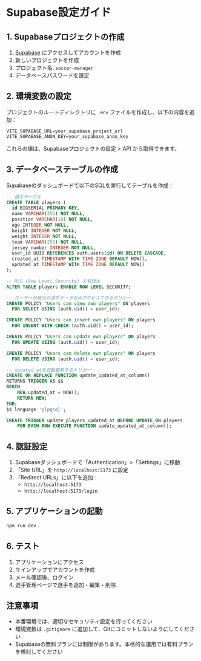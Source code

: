 # Supabase設定ガイド

## 1. Supabaseプロジェクトの作成

1. [Supabase](https://supabase.com) にアクセスしてアカウントを作成
2. 新しいプロジェクトを作成
3. プロジェクト名: `soccer-manager`
4. データベースパスワードを設定

## 2. 環境変数の設定

プロジェクトのルートディレクトリに `.env` ファイルを作成し、以下の内容を追加：

```env
VITE_SUPABASE_URL=your_supabase_project_url
VITE_SUPABASE_ANON_KEY=your_supabase_anon_key
```

これらの値は、Supabaseプロジェクトの設定 > API から取得できます。

## 3. データベーステーブルの作成

Supabaseのダッシュボードで以下のSQLを実行してテーブルを作成：

```sql
-- 選手テーブル
CREATE TABLE players (
  id BIGSERIAL PRIMARY KEY,
  name VARCHAR(255) NOT NULL,
  position VARCHAR(10) NOT NULL,
  age INTEGER NOT NULL,
  height INTEGER NOT NULL,
  weight INTEGER NOT NULL,
  team VARCHAR(255) NOT NULL,
  jersey_number INTEGER NOT NULL,
  user_id UUID REFERENCES auth.users(id) ON DELETE CASCADE,
  created_at TIMESTAMP WITH TIME ZONE DEFAULT NOW(),
  updated_at TIMESTAMP WITH TIME ZONE DEFAULT NOW()
);

-- RLS (Row Level Security) を有効化
ALTER TABLE players ENABLE ROW LEVEL SECURITY;

-- ユーザーが自分の選手データのみアクセスできるポリシー
CREATE POLICY "Users can view own players" ON players
  FOR SELECT USING (auth.uid() = user_id);

CREATE POLICY "Users can insert own players" ON players
  FOR INSERT WITH CHECK (auth.uid() = user_id);

CREATE POLICY "Users can update own players" ON players
  FOR UPDATE USING (auth.uid() = user_id);

CREATE POLICY "Users can delete own players" ON players
  FOR DELETE USING (auth.uid() = user_id);

-- updated_atを自動更新するトリガー
CREATE OR REPLACE FUNCTION update_updated_at_column()
RETURNS TRIGGER AS $$
BEGIN
    NEW.updated_at = NOW();
    RETURN NEW;
END;
$$ language 'plpgsql';

CREATE TRIGGER update_players_updated_at BEFORE UPDATE ON players
    FOR EACH ROW EXECUTE FUNCTION update_updated_at_column();
```

## 4. 認証設定

1. Supabaseダッシュボードで「Authentication」>「Settings」に移動
2. 「Site URL」を `http://localhost:5173` に設定
3. 「Redirect URLs」に以下を追加：
   - `http://localhost:5173`
   - `http://localhost:5173/login`

## 5. アプリケーションの起動

```bash
npm run dev
```

## 6. テスト

1. アプリケーションにアクセス
2. サインアップでアカウントを作成
3. メール確認後、ログイン
4. 選手管理ページで選手を追加・編集・削除

## 注意事項

- 本番環境では、適切なセキュリティ設定を行ってください
- 環境変数は `.gitignore` に追加して、Gitにコミットしないようにしてください
- Supabaseの無料プランには制限があります。本格的な運用では有料プランを検討してください 